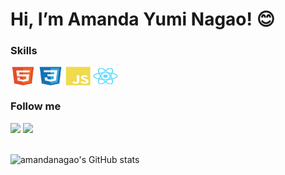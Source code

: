 # Hi, I’m Amanda Yumi Nagao! 😊

### Skills
<div style="display: inline_block">
    <img align="center" alt="amandanagao-HTML" height="30" width="40" src="https://raw.githubusercontent.com/devicons/devicon/master/icons/html5/html5-original.svg">
    <img align="center" alt="amandanagao-CSS" height="30" width="40" src="https://raw.githubusercontent.com/devicons/devicon/master/icons/css3/css3-original.svg"> 
    <img align="center" alt="amandanagao-Js" height="30" width="40" src="https://raw.githubusercontent.com/devicons/devicon/master/icons/javascript/javascript-plain.svg">  
    <img align="center" alt="amandanagao-React" height="30" width="40" src="https://raw.githubusercontent.com/devicons/devicon/master/icons/react/react-original.svg">
</div>

### Follow me
<div> 
    <a href="https://www.linkedin.com/in/amanda-yumi-nagao" target="_blank"><img src="https://img.shields.io/badge/-LinkedIn-%230077B5?style=for-the-badge&logo=linkedin&logoColor=white" target="_blank"></a> 
    <a href = "mailto:amandanagao@hotmail.com"><img src="https://img.shields.io/badge/-Gmail-%23333?style=for-the-badge&logo=gmail&logoColor=white" target="_blank"></a>
</div>
<br>

![amandanagao's GitHub stats](https://github-readme-stats.vercel.app/api?username=amandanagao&show_icons=true&theme=merko)
